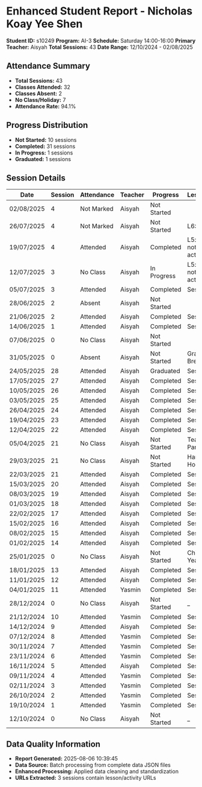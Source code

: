 # Enhanced Student Report - Nicholas Koay Yee Shen

**Student ID:** s10249
**Program:** AI-3
**Schedule:** Saturday 14:00-16:00
**Primary Teacher:** Aisyah
**Total Sessions:** 43
**Date Range:** 12/10/2024 - 02/08/2025

## Attendance Summary

- **Total Sessions:** 43
- **Classes Attended:** 32
- **Classes Absent:** 2
- **No Class/Holiday:** 7
- **Attendance Rate:** 94.1%

## Progress Distribution

- **Not Started:** 10 sessions
- **Completed:** 31 sessions
- **In Progress:** 1 sessions
- **Graduated:** 1 sessions

## Session Details

| Date | Session | Attendance | Teacher | Progress | Lesson/Topic |
|------|---------|------------|---------|----------|---------------|
| 02/08/2025 | 4 | Not Marked | Aisyah | Not Started |  |
| 26/07/2025 | 4 | Not Marked | Aisyah | Not Started | L6: Project 1 |
| 19/07/2025 | 4 | Attended | Aisyah | Completed | L5: concept 5 notes & activity |
| 12/07/2025 | 3 | No Class | Aisyah | In Progress | L5: concept 5 notes & activity |
| 05/07/2025 | 3 | Attended | Aisyah | Completed | Session 1: |
| 28/06/2025 | 2 | Absent | Aisyah | Not Started |  |
| 21/06/2025 | 2 | Attended | Aisyah | Completed | Session 2: |
| 14/06/2025 | 1 | Attended | Aisyah | Completed | Session 1: |
| 07/06/2025 | 0 | No Class | Aisyah | Not Started |  |
| 31/05/2025 | 0 | Absent | Aisyah | Not Started | Graduation Break |
| 24/05/2025 | 28 | Attended | Aisyah | Graduated | Session 1: |
| 17/05/2025 | 27 | Attended | Aisyah | Completed | Session 1: |
| 10/05/2025 | 26 | Attended | Aisyah | Completed | Session 2: |
| 03/05/2025 | 25 | Attended | Aisyah | Completed | Session 1: |
| 26/04/2025 | 24 | Attended | Aisyah | Completed | Session 1: |
| 19/04/2025 | 23 | Attended | Aisyah | Completed | Session 1: |
| 12/04/2025 | 22 | Attended | Aisyah | Completed | Session 1: |
| 05/04/2025 | 21 | No Class | Aisyah | Not Started | Teacher Parent Day |
| 29/03/2025 | 21 | No Class | Aisyah | Not Started | Hari Raya Holiday |
| 22/03/2025 | 21 | Attended | Aisyah | Completed | Session 1: |
| 15/03/2025 | 20 | Attended | Aisyah | Completed | Session 1: |
| 08/03/2025 | 19 | Attended | Aisyah | Completed | Session 1: |
| 01/03/2025 | 18 | Attended | Aisyah | Completed | Session 1: |
| 22/02/2025 | 17 | Attended | Aisyah | Completed | Session 1: |
| 15/02/2025 | 16 | Attended | Aisyah | Completed | Session 1: |
| 08/02/2025 | 15 | Attended | Aisyah | Completed | Session 1: |
| 01/02/2025 | 14 | Attended | Aisyah | Completed | Session 2: |
| 25/01/2025 | 0 | No Class | Aisyah | Not Started | Chinese New Year Holiday |
| 18/01/2025 | 13 | Attended | Aisyah | Completed | Session 1: |
| 11/01/2025 | 12 | Attended | Aisyah | Completed | Session 1: |
| 04/01/2025 | 11 | Attended | Yasmin | Completed | Session 1: |
| 28/12/2024 | 0 | No Class | Aisyah | Not Started | _ |
| 21/12/2024 | 10 | Attended | Yasmin | Completed | Session 1: |
| 14/12/2024 | 9 | Attended | Aisyah | Completed | Session 1: |
| 07/12/2024 | 8 | Attended | Yasmin | Completed | Session 1: |
| 30/11/2024 | 7 | Attended | Yasmin | Completed | Session 1: |
| 23/11/2024 | 6 | Attended | Yasmin | Completed | Session 2: |
| 16/11/2024 | 5 | Attended | Aisyah | Completed | Session 1: |
| 09/11/2024 | 4 | Attended | Yasmin | Completed | Session 2: |
| 02/11/2024 | 3 | Attended | Yasmin | Completed | Session 1: |
| 26/10/2024 | 2 | Attended | Yasmin | Completed | Session 2: |
| 19/10/2024 | 1 | Attended | Yasmin | Completed | Session 1: |
| 12/10/2024 | 0 | No Class | Aisyah | Not Started | _ |

## Data Quality Information

- **Report Generated:** 2025-08-06 10:39:45
- **Data Source:** Batch processing from complete data JSON files
- **Enhanced Processing:** Applied data cleaning and standardization
- **URLs Extracted:** 3 sessions contain lesson/activity URLs
